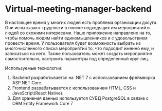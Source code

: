 # Virtual-meeting-manager-backend
В настоящее время у многих людей есть проблема организации досуга. Они испытывают трудности в поиске подходящих им мероприятий и людей со схожими интересами. Наше приложение направлено на то, чтобы помочь людям найти единомышленников и с удовольствием провести время. У пользователя будет возможность выбрать из многочисленного списка мероприятий то, что подходит именно ему, и записаться на него. Также пользователь может создать мероприятие самостоятельно, настроить параметры под определенный круг лиц.

Используемые технологии:
1. Backend разработывается на .NET 7 с использованием фреймворка ASP.NET Core.
2. Frontend разрабатывается с использованием HTML, СSS и JavaSсript(React Native).
3. Для хранения данных используется СУБД PostgreSQL в связке с ORM Entity Framework Core 7
